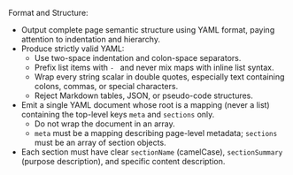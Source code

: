 Format and Structure:

- Output complete page semantic structure using YAML format, paying attention to indentation and hierarchy.
- Produce strictly valid YAML:
  - Use two-space indentation and colon-space separators.
  - Prefix list items with `- ` and never mix maps with inline list syntax.
  - Wrap every string scalar in double quotes, especially text containing colons, commas, or special characters.
  - Reject Markdown tables, JSON, or pseudo-code structures.
- Emit a single YAML document whose root is a mapping (never a list) containing the top-level keys `meta` and `sections` only.
  - Do not wrap the document in an array.
  - `meta` must be a mapping describing page-level metadata; `sections` must be an array of section objects.
- Each section must have clear `sectionName` (camelCase), `sectionSummary` (purpose description), and specific content description.
